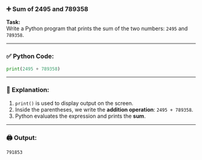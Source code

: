 ### ➕ Sum of 2495 and 789358

**Task:**  
Write a Python program that prints the sum of the two numbers: `2495` and `789358`.

---

### ✅ Python Code:

```python
print(2495 + 789358)
```

---

### 🧠 Explanation:

1. `print()` is used to display output on the screen.
2. Inside the parentheses, we write the **addition operation**: `2495 + 789358`.
3. Python evaluates the expression and prints the **sum**.

---

### 🖨️ Output:

```
791853
```
